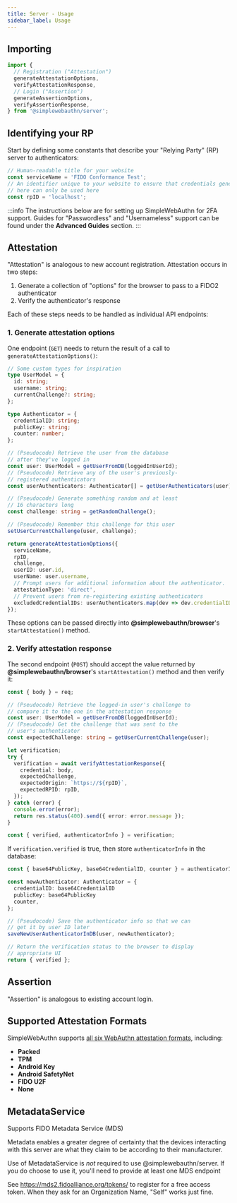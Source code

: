 ```yaml
---
title: Server - Usage
sidebar_label: Usage
---
```


## Importing

```ts
import {
  // Registration ("Attestation")
  generateAttestationOptions,
  verifyAttestationResponse,
  // Login ("Assertion")
  generateAssertionOptions,
  verifyAssertionResponse,
} from '@simplewebauthn/server';
```

## Identifying your RP

Start by defining some constants that describe your "Relying Party" (RP) server to authenticators:

```js
// Human-readable title for your website
const serviceName = 'FIDO Conformance Test';
// An identifier unique to your website to ensure that credentials generated
// here can only be used here
const rpID = 'localhost';
```

:::info
The instructions below are for setting up SimpleWebAuthn for 2FA support. Guides for "Passwordless"
and "Usernameless" support can be found under the **Advanced Guides** section.
:::

## Attestation

"Attestation" is analogous to new account registration. Attestation occurs in two steps:

1. Generate a collection of "options" for the browser to pass to a FIDO2 authenticator
2. Verify the authenticator's response

Each of these steps needs to be handled as individual API endpoints:

### 1. Generate attestation options

One endpoint (`GET`) needs to return the result of a call to `generateAttestationOptions()`:

```ts
// Some custom types for inspiration
type UserModel = {
  id: string;
  username: string;
  currentChallenge?: string;
};

type Authenticator = {
  credentialID: string;
  publicKey: string;
  counter: number;
};

// (Pseudocode) Retrieve the user from the database
// after they've logged in
const user: UserModel = getUserFromDB(loggedInUserId);
// (Pseudocode) Retrieve any of the user's previously-
// registered authenticators
const userAuthenticators: Authenticator[] = getUserAuthenticators(user);

// (Pseudocode) Generate something random and at least
// 16 characters long
const challenge: string = getRandomChallenge();

// (Pseudocode) Remember this challenge for this user
setUserCurrentChallenge(user, challenge);

return generateAttestationOptions({
  serviceName,
  rpID,
  challenge,
  userID: user.id,
  userName: user.username,
  // Prompt users for additional information about the authenticator.
  attestationType: 'direct',
  // Prevent users from re-registering existing authenticators
  excludedCredentialIDs: userAuthenticators.map(dev => dev.credentialID),
});
```

These options can be passed directly into **@simplewebauthn/browser**'s `startAttestation()` method.

### 2. Verify attestation response

The second endpoint (`POST`) should accept the value returned by **@simplewebauthn/browser**'s `startAttestation()` method and then verify it:

```ts
const { body } = req;

// (Pseudocode) Retrieve the logged-in user's challenge to
// compare it to the one in the attestation response
const user: UserModel = getUserFromDB(loggedInUserId);
// (Pseudocode) Get the challenge that was sent to the
// user's authenticator
const expectedChallenge: string = getUserCurrentChallenge(user);

let verification;
try {
  verification = await verifyAttestationResponse({
    credential: body,
    expectedChallenge,
    expectedOrigin: `https://${rpID}`,
    expectedRPID: rpID,
  });
} catch (error) {
  console.error(error);
  return res.status(400).send({ error: error.message });
}

const { verified, authenticatorInfo } = verification;
```

If `verification.verified` is true, then store `authenticatorInfo` in the database:

```ts
const { base64PublicKey, base64CredentialID, counter } = authenticatorInfo;

const newAuthenticator: Authenticator = {
  credentialID: base64CredentialID
  publicKey: base64PublicKey
  counter,
};

// (Pseudocode) Save the authenticator info so that we can
// get it by user ID later
saveNewUserAuthenticatorInDB(user, newAuthenticator);

// Return the verification status to the browser to display
// appropriate UI
return { verified };
```

## Assertion

"Assertion" is analogous to existing account login.

## Supported Attestation Formats

SimpleWebAuthn supports [all six WebAuthn attestation formats](https://w3c.github.io/webauthn/#sctn-defined-attestation-formats), including:

- **Packed**
- **TPM**
- **Android Key**
- **Android SafetyNet**
- **FIDO U2F**
- **None**

## MetadataService

Supports FIDO Metadata Service (MDS)

Metadata enables a greater degree of certainty that the devices interacting with this server are
what they claim to be according to their manufacturer.

Use of MetadataService is _not_ required to use @simplewebauthn/server. If you do choose to use
it, you'll need to provide at least one MDS endpoint

See https://mds2.fidoalliance.org/tokens/ to register for a free access token. When they ask for
an Organization Name, "Self" works just fine.
